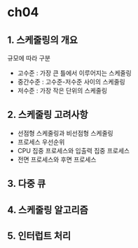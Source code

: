 # ch04

## 1. 스케줄링의 개요

규모에 따라 구분

- 고수준 : 가장 큰 틀에서 이루어지는 스케줄링
- 중간수준 : 고수준-저수준 사이의 스케줄링
- 저수준 : 가장 작은 단위의 스케줄링

## 2. 스케줄링 고려사항

- 선점형 스케줄링과 비선점형 스케줄링
- 프로세스 우선순위
- CPU 집중 프로세스와 입출력 집중 프로세스
- 전면 프로세스와 후면 프로세스

## 3. 다중 큐

## 4. 스케줄링 알고리즘

## 5. 인터럽트 처리
